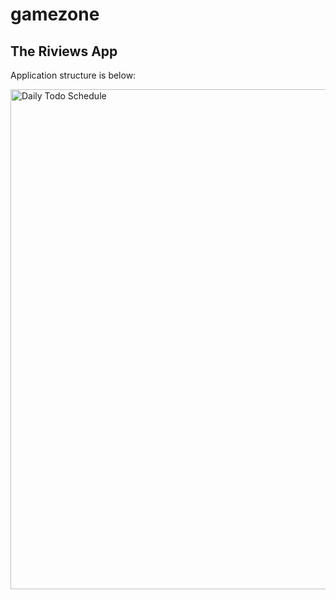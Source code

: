 # gamezone

## The Riviews App

Application structure is below:

<div align='left'>
<img title="Daily Todo Schedule" src="https://res.cloudinary.com/naandalistcloud/image/upload/v1579475216/readme-Github/todo-app-_f8zyhn.png" width='800'>
